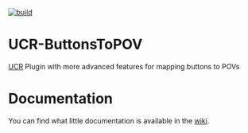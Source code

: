 [![build](https://github.com/jaybz/UCR-ButtonsToPOV/actions/workflows/build.yml/badge.svg)](https://github.com/jaybz/UCR-ButtonsToPOV/actions/workflows/build.yml)

# UCR-ButtonsToPOV
[UCR](https://github.com/Snoothy/UCR) Plugin with more advanced features for mapping buttons to POVs

# Documentation
You can find what little documentation is available in the [wiki](https://github.com/jaybz/UCR-ButtonsToPOV/wiki).
